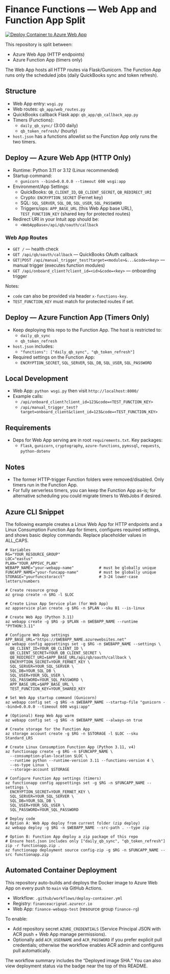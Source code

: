 # Finance Functions — Web App and Function App Split

[![Deploy Container to Azure Web App](https://github.com/Nicknl25/Forecast-Application/actions/workflows/deploy-container.yml/badge.svg?branch=main)](https://github.com/Nicknl25/Forecast-Application/actions/workflows/deploy-container.yml)

This repository is split between:
<!-- chore: trigger redeploy for scheduler verification -->

- Azure Web App (HTTP endpoints)
- Azure Function App (timers only)

The Web App hosts all HTTP routes via Flask/Gunicorn. The Function App runs only the scheduled jobs (daily QuickBooks sync and token refresh).

## Structure

- Web App entry: `wsgi.py`
- Web routes: `qb_app/web_routes.py`
- QuickBooks callback Flask app: `qb_app/qb_callback_app.py`
- Timers (Functions):
  - `daily_qb_sync/` (3:00 daily)
  - `qb_token_refresh/` (hourly)
- `host.json` has a functions allowlist so the Function App only runs the two timers.

## Deploy — Azure Web App (HTTP Only)

- Runtime: Python 3.11 or 3.12 (Linux recommended)
- Startup command:
  - `gunicorn --bind=0.0.0.0 --timeout 600 wsgi:app`
- Environment/App Settings:
  - QuickBooks: `QB_CLIENT_ID`, `QB_CLIENT_SECRET`, `QB_REDIRECT_URI`
  - Crypto: `ENCRYPTION_SECRET` (Fernet key)
  - SQL: `SQL_SERVER`, `SQL_DB`, `SQL_USER`, `SQL_PASSWORD`
  - Triggers/ops: `APP_BASE_URL` (this Web App base URL), `TEST_FUNCTION_KEY` (shared key for protected routes)
- Redirect URI in your Intuit app should be:
  - `<WebAppBase>/api/qb/oauth/callback`

### Web App Routes

- `GET /` — health check
- `GET /api/qb/oauth/callback` — QuickBooks OAuth callback
- `GET|POST /api/manual_trigger_test?target=<module>&...&code=<key>` — manual trigger (executes function modules)
- `GET /api/onboard_client?client_id=<id>&code=<key>` — onboarding trigger

Notes:
- `code` can also be provided via header `x-functions-key`.
- `TEST_FUNCTION_KEY` must match for protected routes if set.

## Deploy — Azure Function App (Timers Only)

- Keep deploying this repo to the Function App. The host is restricted to:
  - `daily_qb_sync`
  - `qb_token_refresh`
- `host.json` includes:
  - `"functions": ["daily_qb_sync", "qb_token_refresh"]`
- Required settings on the Function App:
  - `ENCRYPTION_SECRET`, `SQL_SERVER`, `SQL_DB`, `SQL_USER`, `SQL_PASSWORD`

## Local Development

- Web App: `python wsgi.py` then visit `http://localhost:8000/`
- Example calls:
  - `/api/onboard_client?client_id=123&code=<TEST_FUNCTION_KEY>`
  - `/api/manual_trigger_test?target=onboard_client&client_id=123&code=<TEST_FUNCTION_KEY>`

## Requirements

- Deps for Web App serving are in root `requirements.txt`. Key packages:
  - `Flask`, `gunicorn`, `cryptography`, `azure-functions`, `pymssql`, `requests`, `python-dotenv`

## Notes

- The former HTTP-trigger Function folders were removed/disabled. Only timers run in the Function App.
- For fully serverless timers, you can keep the Function App as-is; for alternative scheduling you could migrate timers to WebJobs if desired.

## Azure CLI Snippet

The following example creates a Linux Web App for HTTP endpoints and a Linux Consumption Function App for timers, configures required settings, and shows basic deploy commands. Replace placeholder values in ALL_CAPS.

```
# Variables
RG="YOUR_RESOURCE_GROUP"
LOC="eastus"
PLAN="YOUR_APPSVC_PLAN"
WEBAPP_NAME="your-webapp-name"           # must be globally unique
FUNCAPP_NAME="your-funcapp-name"         # must be globally unique
STORAGE="yourfuncstoracct"               # 3-24 lower-case letters/numbers

# Create resource group
az group create -n $RG -l $LOC

# Create Linux App Service plan (for Web App)
az appservice plan create -g $RG -n $PLAN --sku B1 --is-linux

# Create Web App (Python 3.11)
az webapp create -g $RG -p $PLAN -n $WEBAPP_NAME --runtime "PYTHON:3.11"

# Configure Web App settings
APP_BASE_URL="https://$WEBAPP_NAME.azurewebsites.net"
az webapp config appsettings set -g $RG -n $WEBAPP_NAME --settings \
  QB_CLIENT_ID=YOUR_QB_CLIENT_ID \
  QB_CLIENT_SECRET=YOUR_QB_CLIENT_SECRET \
  QB_REDIRECT_URI=$APP_BASE_URL/api/qb/oauth/callback \
  ENCRYPTION_SECRET=YOUR_FERNET_KEY \
  SQL_SERVER=YOUR_SQL_SERVER \
  SQL_DB=YOUR_SQL_DB \
  SQL_USER=YOUR_SQL_USER \
  SQL_PASSWORD=YOUR_SQL_PASSWORD \
  APP_BASE_URL=$APP_BASE_URL \
  TEST_FUNCTION_KEY=YOUR_SHARED_KEY

# Set Web App startup command (Gunicorn)
az webapp config set -g $RG -n $WEBAPP_NAME --startup-file "gunicorn --bind=0.0.0.0 --timeout 600 wsgi:app"

# (Optional) Keep Web App warm
az webapp config set -g $RG -n $WEBAPP_NAME --always-on true

# Create storage for the Function App
az storage account create -g $RG -n $STORAGE -l $LOC --sku Standard_LRS

# Create Linux Consumption Function App (Python 3.11, v4)
az functionapp create -g $RG -n $FUNCAPP_NAME \
  --consumption-plan-location $LOC \
  --runtime python --runtime-version 3.11 --functions-version 4 \
  --os-type Linux \
  --storage-account $STORAGE

# Configure Function App settings (timers)
az functionapp config appsettings set -g $RG -n $FUNCAPP_NAME --settings \
  ENCRYPTION_SECRET=YOUR_FERNET_KEY \
  SQL_SERVER=YOUR_SQL_SERVER \
  SQL_DB=YOUR_SQL_DB \
  SQL_USER=YOUR_SQL_USER \
  SQL_PASSWORD=YOUR_SQL_PASSWORD

# Deploy code
# Option A: Web App deploy from current folder (zip deploy)
az webapp deploy -g $RG -n $WEBAPP_NAME --src-path . --type zip

# Option B: Function App deploy a zip package of this repo
# Ensure host.json includes only ["daily_qb_sync", "qb_token_refresh"]
zip -r functionapp.zip .
az functionapp deployment source config-zip -g $RG -n $FUNCAPP_NAME --src functionapp.zip
```

## Automated Container Deployment

This repository auto-builds and deploys the Docker image to Azure Web App on every push to `main` via GitHub Actions.

- Workflow: `.github/workflows/deploy-container.yml`
- Registry: `financeacrignat.azurecr.io`
- Web App: `finance-webapp-test` (resource group `finance-rg`)

To enable:
- Add repository secret `AZURE_CREDENTIALS` (Service Principal JSON with ACR push + Web App manage permissions).
- Optionally add `ACR_USERNAME` and `ACR_PASSWORD` if you prefer explicit pull credentials; otherwise the workflow enables ACR admin and configures pull automatically.

The workflow summary includes the “Deployed image SHA.” You can also view deployment status via the badge near the top of this README.
<!-- chore: re-run deploy after adding AZURE_CREDENTIALS -->
<!-- chore: re-run deploy -->
<!-- chore: trigger redeploy: force workflow to rebuild image with /bin/sh entrypoint -->
